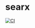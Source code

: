 # searx

[![CI](https://github.com/kloudsoftware/searx/actions/workflows/main.yml/badge.svg)](https://github.com/kloudsoftware/searx/actions/workflows/main.yml)
